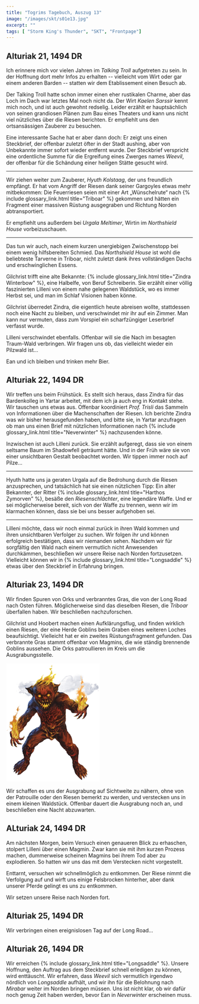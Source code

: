 ```yaml
---
title: "Togrims Tagebuch, Auszug 13"
image: "/images/skt/s01e13.jpg"
excerpt: ""
tags: [ "Storm King's Thunder", "SKT", "Frontpage"]
---
```


## Alturiak 21, 1494 DR

Ich erinnere mich vor vielen Jahren im *Talking Troll* aufgetreten zu sein. In der Hoffnung
dort mehr Infos zu erhalten -- vielleicht vom Wirt oder gar einem anderen Barden -- statten
wir dem Etablissement einen Besuch ab.

Der Talking Troll hatte schon immer einen eher rustikalen Charme, aber das Loch im Dach war
letztes Mal noch nicht da. Der Wirt *Kaelen Sarssir* kennt mich noch, und ist auch gewohnt
redselig. Leider erzählt er hauptsächlich von seinen grandiosen Plänen zum Bau eines Theaters
und kann uns nicht viel nützliches über die Riesen berichten. Er empfiehlt uns den
ortsansässigen Zauberer zu besuchen.

Eine interessante Sache hat er aber dann doch: Er zeigt uns einen Steckbrief, der offenbar
zuletzt öfter in der Stadt aushing, aber von Unbekannte immer sofort wieder entfernt wurde.
Der Steckbrief verspricht eine ordentliche Summe für die Ergreifung eines Zwerges names
*Weevil*, der offenbar für die Schändung einer heiligen Stätte gesucht wird.

---

Wir ziehen weiter zum Zauberer, *Hyuth Kolstaag*, der uns freundlich empfängt. Er hat vom Angriff
der Riesen dank seiner Gargoyles etwas mehr mitbekommen: Die Feuerriesen seien mit einer Art
„Wünschelrute“ nach {% include glossary_link.html title="Triboar" %} gekommen und hätten ein
Fragment einer massiven Rüstung ausgegraben und Richtung Norden abtransportiert.

Er empfiehlt uns außerdem bei *Urgala Meltimer*, Wirtin im *Northshield House* vorbeizuschauen. 

---

Das tun wir auch, nach einem kurzen unergiebigen Zwischenstopp bei einem wenig hilfsbereiten
Schmied. Das *Northshield House* ist wohl die beliebteste Tarverne in Triboar, nicht zuletzt
dank ihres vollständigen Dachs und erschwinglichen Essens.

Gilchrist trifft eine alte Bekannte: {% include glossary_link.html title="Zindra Winterbow" %}, eine
Halbelfe, von Beruf Schreiberin. Sie erzählt einer völlig faszinierten Lilleni von einem nahe
gelegenen Waldstück, wo es immer Herbst sei, und man im Schlaf Visionen haben könne.

Gilchrist überredet Zindra, die eigentlich heute abreisen wollte, stattdessen noch eine Nacht
zu bleiben, und verschwindet mir ihr auf ein Zimmer. Man kann nur vermuten, dass zum Vorspiel
ein scharfzüngiger Leserbrief verfasst wurde.

Lilleni verschwindet ebenfalls. Offenbar will sie die Nach im besagten Traum-Wald verbringen.
Wir fragen uns ob, das vielleicht wieder ein Pilzwald ist…

Ean und ich bleiben und trinken mehr Bier.


## Alturiak 22, 1494 DR

Wir treffen uns beim Frühstück. Es stellt sich heraus, dass Zindra für das Bardenkolleg
in Yartar arbeitet, mit dem ich ja auch eng in Kontakt stehe. Wir tauschen uns etwas aus.
Offenbar koordiniert *Prof. Trisli* das Sammeln von Informationen über die Machenschaften der
Riesen.  Ich berichte Zindra was wir bisher herausgefunden haben, und bitte sie, in Yartar
anzufragen ob man uns einen Brief mit nützlichen Informationen nach {% include glossary_link.html
title="Neverwinter" %} nachzusenden könne.

Inzwischen ist auch Lilleni zurück. Sie erzählt aufgeregt, dass sie von einem seltsame Baum
im Shadowfell geträumt hätte. Und in der Früh wäre sie von einer unsichtbaren Gestalt beobachtet
worden. Wir tippen immer noch auf Pilze…

---

Hyuth hatte uns ja geraten Urgala auf die Bedrohung durch die Riesen anzusprechen, und tatsächlich
hat sie einen nützlichen Tipp: Ein alter Bekannter, der Ritter {% include glossary_link.html
title="Harthos Zymorven" %}, besäße den *Riesenschlächter*, eine legendäre Waffe. Und er sei
möglicherweise bereit, sich von der Waffe zu trennen, wenn wir im klarmachen können, dass sie
bei uns besser aufgehoben sei.

---

Lilleni möchte, dass wir noch einmal zurück in ihren Wald kommen und ihren unsichtbaren
Verfolger zu suchen. Wir folgen ihr und können erfolgreich bestätigen, dass wir niemanden
sehen. Nachdem wir für sorgfältig den Wald nach einem vermutlich nicht Anwesenden
durchkämmen, beschließen wir unsere Reise nach Norden fortzusetzen. Vielleicht können wir
in {% include glossary_link.html title="Longsaddle" %} etwas über den Steckbrief in Erfahrung
bringen.


## Alturiak 23, 1494 DR

Wir finden Spuren von Orks und verbranntes Gras, die von der Long Road nach Osten führen.
Möglicherweise sind das dieselben Riesen, die *Triboar* überfallen haben. Wir beschließen
nachzuforschen.

Gilchrist und Hoobert machen einen Aufklärungsflug, und finden wirklich einen Riesen, der eine
Herde Goblins beim Graben eines weiteren Loches beaufsichtigt. Vielleicht hat er ein zweites
Rüstungsfragment gefunden. Das verbrannte Gras stammt offenbar von Magmins, die wie ständig
brennende Goblins aussehen. Die Orks patroullieren im Kreis um die Ausgrabungsstelle.

<img src='/images/skt/magmin.jpg' style="max-width: 50%"/>

Wir schaffen es uns der Ausgrabung auf Sichtweite zu nähern, ohne von der Patrouille oder
den Riesen bemerkt zu werden, und verstecken uns in einem kleinen Waldstück. Offenbar dauert
die Ausgrabung noch an, und beschließen eine Nacht abzuwarten.


## ALturiak 24, 1494 DR

Am nächsten Morgen, beim Versuch einen genaueren Blick zu erhaschen, stolpert Lilleni
über einen Magmin. Zwar kann sie mit ihm kurzen Prozess machen, dummerweise scheinen Magmins
bei ihrem Tod aber zu explodieren. So hatten wir uns das mit dem Verstecken nicht vorgestellt.

Enttarnt, versuchen wir schnellmöglich zu entkommen. Der Riese nimmt die Verfolgung auf und wirft
uns einige Felsbrocken hinterher, aber dank unserer Pferde gelingt es uns zu entkommen.

Wir setzen unsere Reise nach Norden fort.


## Alturiak 25, 1494 DR

Wir verbringen einen ereignislosen Tag auf der Long Road…


## Alturiak 26, 1494 DR

Wir erreichen {% include glossary_link.html title="Longsaddle" %}. Unsere Hoffnung, den
Auftrag aus dem Steckbrief schnell erledigen zu können, wird enttäuscht. Wir erfahren, dass
*Weevil* sich vermutlich irgendwo nördlich von *Longsaddle* aufhält, und wir ihn für die
Belohnung nach *Mirabar* weiter im Norden bringen müssen. Uns ist nicht klar, ob wir dafür
noch genug Zeit haben werden, bevor Ean in *Neverwinter* erscheinen muss.
